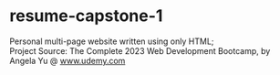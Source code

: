 # resume-capstone-1
Personal multi-page website written using only HTML;<br />
Project Source: The Complete 2023 Web Development Bootcamp, by Angela Yu @ www.udemy.com

